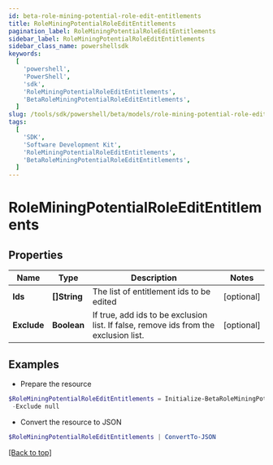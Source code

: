 ```yaml
---
id: beta-role-mining-potential-role-edit-entitlements
title: RoleMiningPotentialRoleEditEntitlements
pagination_label: RoleMiningPotentialRoleEditEntitlements
sidebar_label: RoleMiningPotentialRoleEditEntitlements
sidebar_class_name: powershellsdk
keywords:
  [
    'powershell',
    'PowerShell',
    'sdk',
    'RoleMiningPotentialRoleEditEntitlements',
    'BetaRoleMiningPotentialRoleEditEntitlements',
  ]
slug: /tools/sdk/powershell/beta/models/role-mining-potential-role-edit-entitlements
tags:
  [
    'SDK',
    'Software Development Kit',
    'RoleMiningPotentialRoleEditEntitlements',
    'BetaRoleMiningPotentialRoleEditEntitlements',
  ]
---
```


# RoleMiningPotentialRoleEditEntitlements

## Properties

| Name | Type | Description | Notes |
| --- | --- | --- | --- |
| **Ids** | **[]String** | The list of entitlement ids to be edited | [optional] |
| **Exclude** | **Boolean** | If true, add ids to be exclusion list. If false, remove ids from the exclusion list. | [optional] |

## Examples

- Prepare the resource

```powershell
$RoleMiningPotentialRoleEditEntitlements = Initialize-BetaRoleMiningPotentialRoleEditEntitlements  -Ids null `
 -Exclude null
```

- Convert the resource to JSON

```powershell
$RoleMiningPotentialRoleEditEntitlements | ConvertTo-JSON
```

[[Back to top]](#)
